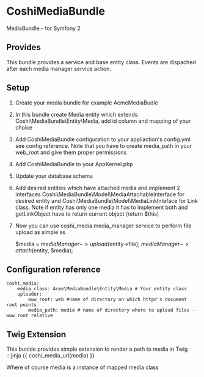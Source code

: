 CoshiMediaBundle
=============

MediaBundle - for Symfony 2

Provides
---------

This bundle provides a service and base entity class.
Events are dispached after each media manager service action.


Setup
------

1. Create your media bundle for example AcmeMediaBudle
2. In this bundle create Media entity which extends Coshi\MediaBundle\Entity\Media, add id column and mapping of your choice
3. Add CoshiMediaBundle configuration to your appliaction's config.yml see config reference. Note that you have to create media_path in your web_root and give them proper permissions
4. Add CoshiMediaBundle to your AppKernel.php
5. Update your database schema
6. Add desired entities which have attached media and implement 2 interfaces Coshi\MediaBundle\Model\MediaAttachableInterface for desired entity and Coshi\MediaBundle\Model\MediaLinkInteface for Link class. Note if entity has only one media it has to implement both and getLinkObject have to return current object (return $this)
7. Now you can use coshi_media.media_manager service to perform file upload as simple as 
    
    $media = $mediaManager->upload($entity->file);
    $mediaManager->attach($entity, $media);

Configuration reference
----------------

    coshi_media:
        media_class: Acme\MediaBundle\Entity\Media # Your entity class
        uploader:
            www_root: web #name of directory on which httpd's document root points
            media_path: media # name of directory where to upload files - www_root relative

Twig Extension
--------------

This bunlde provides simple extension to render a path to media in Twig
    :::jinja
        {{ coshi_media_url(media) }}

Where of course media is a instance of mapped media class 

